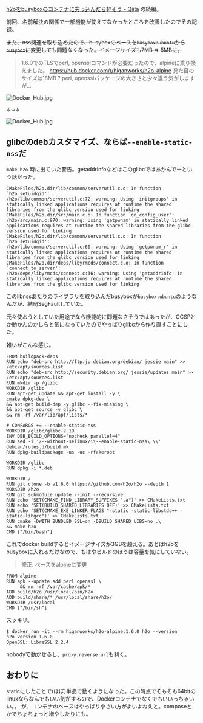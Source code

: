 
[h2oをbusyboxのコンテナに突っ込んだら軽そう - Qiita](http://qiita.com/sawanoboly/items/c24a6ad45e18f682173d "h2oをbusyboxのコンテナに突っ込んだら軽そう - Qiita") の続編。

前回、名前解決の関係で一部機能が使えてなかったところを改善したのでその記録。

<del>また、nss関連を取り込めたので、busyboxのベースを`busybox:ubuntu`から`busybox`に変更しても問題なくなった。イメージサイズも7MB => 5MBに。</del>

> 1.6.0でのTLSでperl, opensslコマンドが必要だったので、alpineに乗り換えました。 https://hub.docker.com/r/higanworks/h2o-alpine 
> 見た目のサイズは18MB ? perl, opensslパッケージの大きさと少々違う気がしますが...

![Docker_Hub.jpg](https://qiita-image-store.s3.amazonaws.com/0/7454/5eb4ca80-67fb-ec8a-a785-2456153aeed8.jpeg "Docker_Hub.jpg")


↓↓↓

![Docker_Hub.jpg](https://qiita-image-store.s3.amazonaws.com/0/7454/e5e66dd1-3673-8cbe-ac09-087ad3f4de4d.jpeg "Docker_Hub.jpg")



## glibcのdebカスタマイズ、ならば`--enable-static-nss`だ

`make h2o` 時に出ていた警告。getaddrinfoなどはこのglibcではあかんでーという話だった。

```
CMakeFiles/h2o.dir/lib/common/serverutil.c.o: In function `h2o_setuidgid':
/h2o/lib/common/serverutil.c:72: warning: Using 'initgroups' in statically linked applications requires at runtime the shared libraries from the glibc version used for linking
CMakeFiles/h2o.dir/src/main.c.o: In function `on_config_user':
/h2o/src/main.c:970: warning: Using 'getpwnam' in statically linked applications requires at runtime the shared libraries from the glibc version used for linking
CMakeFiles/h2o.dir/lib/common/serverutil.c.o: In function `h2o_setuidgid':
/h2o/lib/common/serverutil.c:60: warning: Using 'getpwnam_r' in statically linked applications requires at runtime the shared libraries from the glibc version used for linking
CMakeFiles/h2o.dir/deps/libyrmcds/connect.c.o: In function `connect_to_server':
/h2o/deps/libyrmcds/connect.c:36: warning: Using 'getaddrinfo' in statically linked applications requires at runtime the shared libraries from the glibc version used for linking
```

このlibnssあたりのライブラリを取り込んだbusyboxが`busybox:ubuntu`のようなんだが、結局SegFaultしていた。

元々使おうとしていた用途でなら機能的に問題なさそうではあったが、OCSPとか動かんのかしらと気になっていたのでやっぱりglibcから作り直すことにした。

雑いがこんな感じ。

```
FROM buildpack-deps
RUN echo "deb-src http://ftp.jp.debian.org/debian/ jessie main" >> /etc/apt/sources.list
RUN echo "deb-src http://security.debian.org/ jessie/updates main" >> /etc/apt/sources.list
RUN mkdir -p /glibc
WORKDIR /glibc
RUN apt-get update && apt-get install -y \
cmake dpkg-dev \
&& apt-get build-dep -y glibc --fix-missing \
&& apt-get source -y glibc \
&& rm -rf /var/lib/apt/lists/*

# CONFARGS += --enable-static-nss
WORKDIR /glibc/glibc-2.19
ENV DEB_BUILD_OPTIONS="nocheck parallel=4"
RUN sed -i '/--without-selinux/i\--enable-static-nss\ \\' debian/rules.d/build.mk
RUN dpkg-buildpackage -us -uc -rfakeroot

WORKDIR /glibc
RUN dpkg -i *.deb

WORKDIR /
RUN git clone -b v1.6.0 https://github.com/h2o/h2o --depth 1
WORKDIR /h2o
RUN git submodule update --init --recursive
RUN echo 'SET(CMAKE_FIND_LIBRARY_SUFFIXES ".a")' >> CMakeLists.txt
RUN echo 'SET(BUILD_SHARED_LIBRARIES OFF)' >> CMakeLists.txt
RUN echo 'SET(CMAKE_EXE_LINKER_FLAGS "-static -static-libstdc++ -static-libgcc")' >> CMakeLists.txt
RUN cmake -DWITH_BUNDLED_SSL=on -DBUILD_SHARED_LIBS=no .\
&& make h2o
CMD ["/bin/bash"]
```

これでdocker buildするとイメージサイズが3GBを超える。あとはh2oをbusyboxに入れるだけなので、もはやビルドのほうは容量を気にしていない。

> 修正: べースをalpineに変更

```
FROM alpine
RUN apk --update add perl openssl \
     && rm -rf /var/cache/apk/*
ADD build/h2o /usr/local/bin/h2o
ADD build/share/* /usr/local/share/h2o/
WORKDIR /usr/local
CMD ["/bin/sh"]
```

スッキリ。

```
$ docker run -it --rm higanworks/h2o-alpine:1.6.0 h2o --version
h2o version 1.6.0
OpenSSL: LibreSSL 2.2.4
```

nobodyで動かせるし、`proxy.reverse.url`も利く。

## おわりに

staticにしたことで(ほぼ)単品で動くようになった。この時点でそもそも64bitのlinuxならなんでもいい気がするので、Dockerコンテナでなくでもいいっちゃいい。。
が、コンテナのベースはやっぱり小さい方がよいよねえと。composeとかでちょちょっと増やしたりにも。

